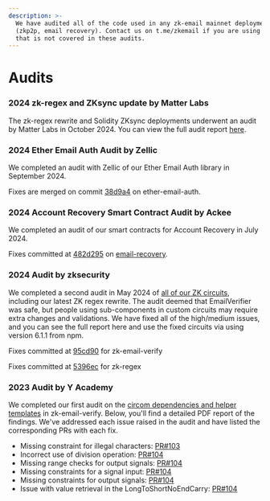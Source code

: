 ```yaml
---
description: >-
  We have audited all of the code used in any zk-email mainnet deployments
  (zkp2p, email recovery). Contact us on t.me/zkemail if you are using any code
  that is not covered in these audits.
---
```


# Audits

### 2024 zk-regex and ZKsync update by Matter Labs

The zk-regex rewrite and Solidity ZKsync deployments underwent an audit by Matter Labs in October 2024. You can view the full audit report [here](/files/matterlabs-zkemail-audit-report.pdf).

### 2024 Ether Email Auth Audit by Zellic

We completed an audit with Zellic of our Ether Email Auth library in September 2024.

Fixes are merged on commit [38d9a4](https://github.com/zkemail/ether-email-auth/commit/38d9a4b96b75ce436157c31732bb759d3029f886) on ether-email-auth.

### 2024 Account Recovery Smart Contract Audit by Ackee

We completed an audit of our smart contracts for Account Recovery in July 2024.

Fixes committed at [482d295](https://github.com/zkemail/email-recovery/pull/22) on [email-recovery](https://github.com/zkemail/email-recovery/).

### 2024 Audit by zksecurity

We completed a second audit in May 2024 of [all of our ZK circuits](https://github.com/zkemail/zk-email-verify), including our latest ZK regex rewrite. The audit deemed that EmailVerifier was safe, but people using sub-components in custom circuits may require extra changes and validations. We have fixed all of the high/medium issues, and you can see the full report here and use the fixed circuits via using version 6.1.1 from npm.

Fixes committed at [95cd90](https://github.com/zkemail/zk-email-verify/commit/95cd90) for zk-email-verify

Fixes committed at [5396ec](https://github.com/zkemail/zk-regex/commit/5396ec) for zk-regex

### 2023 Audit by Y Academy

We completed our first audit on the [circom dependencies and helper templates](https://github.com/zkemail/zk-email-verify) in zk-email-verify. Below, you'll find a detailed PDF report of the findings. We've addressed each issue raised in the audit and have listed the corresponding PRs with each fix.

* Missing constraint for illegal characters: [PR#103](https://github.com/zkemail/zk-email-verify/pull/103)
* Incorrect use of division operation: [PR#104](https://github.com/zkemail/zk-email-verify/pull/104/commits/531f9c2b811cc06a935cb80a17311d28e3662871)
* Missing range checks for output signals: [PR#104](https://github.com/zkemail/zk-email-verify/pull/104/commits/9c14d51f130bb0cb0cf6eecb4945cbc5ff72f48a)
* Missing constraints for a signal input: [PR#104](https://github.com/zkemail/zk-email-verify/commit/4d4128c9980336d7f6dc0dcc7e1458203af15b4d)
* Missing constraints for output signals: [PR#104](https://github.com/zkemail/zk-email-verify/commit/4d4128c9980336d7f6dc0dcc7e1458203af15b4d)
* Issue with value retrieval in the LongToShortNoEndCarry: [PR#104](https://github.com/zkemail/zk-email-verify/pull/104)
